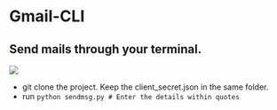 # Gmail-CLI
## Send mails through your terminal.

![](https://i.stack.imgur.com/ICIXt.png"GoogleInfo")

* git clone the project. Keep the client_secret.json in the same folder.
* run ```python sendmsg.py
          # Enter the details within quotes
          ```
          


